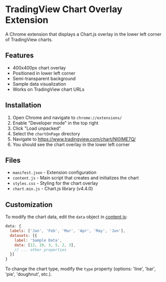 # TradingView Chart Overlay Extension

A Chrome extension that displays a Chart.js overlay in the lower left corner of TradingView charts.

## Features

- 400x400px chart overlay
- Positioned in lower left corner
- Semi-transparent background
- Sample data visualization
- Works on TradingView chart URLs

## Installation

1. Open Chrome and navigate to `chrome://extensions/`
2. Enable "Developer mode" in the top right
3. Click "Load unpacked"
4. Select the `chartOnPage` directory
5. Navigate to https://www.tradingview.com/chart/NI0IME7Q/
6. You should see the chart overlay in the lower left corner

## Files

- `manifest.json` - Extension configuration
- `content.js` - Main script that creates and initializes the chart
- `styles.css` - Styling for the chart overlay
- `chart.min.js` - Chart.js library (v4.4.0)

## Customization

To modify the chart data, edit the `data` object in [content.js](content.js):

```javascript
data: {
  labels: ['Jan', 'Feb', 'Mar', 'Apr', 'May', 'Jun'],
  datasets: [{
    label: 'Sample Data',
    data: [12, 19, 3, 5, 2, 3],
    // ... other properties
  }]
}
```

To change the chart type, modify the `type` property (options: 'line', 'bar', 'pie', 'doughnut', etc.).
